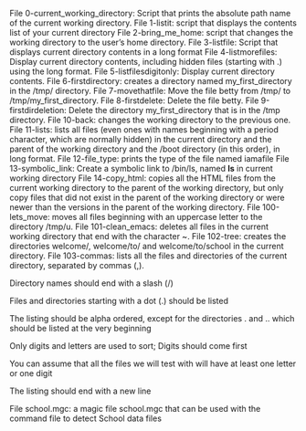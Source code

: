 File 0-current_working_directory: Script that prints the absolute path name of the current working directory.
File 1-listit: script that displays the contents list of your current directory
File 2-bring_me_home: script that changes the working directory to the user’s home directory.
File 3-listfile: Script that displays current directory contents in a long format
File 4-listmorefiles: Display current directory contents, including hidden files (starting with .) using the long format.
File 5-listfilesdigitonly: Display current directory contents.
File 6-firstdirectory: creates a directory named my_first_directory in the /tmp/ directory.
File 7-movethatfile: Move the file betty from /tmp/ to /tmp/my_first_directory.
File 8-firstdelete: Delete the file betty.
File 9-firstdirdeletion: Delete the directory my_first_directory that is in the /tmp directory.
File 10-back: changes the working directory to the previous one.
File 11-lists: lists all files (even ones with names beginning with a period character, which are normally hidden) in the current directory and the parent of the working directory and the /boot directory (in this order), in long format.
File 12-file_type: prints the type of the file named iamafile
File 13-symbolic_link: Create a symbolic link to /bin/ls, named __ls__ in current working directory
File 14-copy_html: copies all the HTML files from the current working directory to the parent of the working directory, but only copy files that did not exist in the parent of the working directory or were newer than the versions in the parent of the working directory.
File 100-lets_move:  moves all files beginning with an uppercase letter to the directory /tmp/u.
File 101-clean_emacs:  deletes all files in the current working directory that end with the character ~.
File 102-tree:  creates the directories welcome/, welcome/to/ and welcome/to/school in the current directory.
File 103-commas:  lists all the files and directories of the current directory, separated by commas (,).



Directory names should end with a slash (/)

Files and directories starting with a dot (.) should be listed

The listing should be alpha ordered, except for the directories . and .. which should be listed at the very beginning

Only digits and letters are used to sort; Digits should come first

You can assume that all the files we will test with will have at least one letter or one digit

The listing should end with a new line

File school.mgc:  a magic file school.mgc that can be used with the command file to detect School data files
